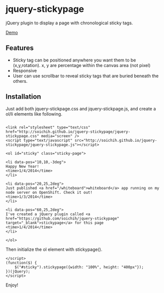 jquery-stickypage
=================

jQuery plugin to display a page with chronological sticky tags.

[Demo](http://soichih.github.io/jquery-stickypage/)

## Features

* Sticky tag can be positioned anywhere you want them to be (x,y,rotation). x, y are percentage within the canvas area (not pixel)
* Responsive
* User can use scrollbar to reveal sticky tags that are buried beneath the others.

## Installation

Just add both jquery-stickpage.css and jquery-stickpage.js, and create a ol/li elements like following.

```

<link rel="stylesheet" type="text/css" href="http://soichih.github.io/jquery-stickypage/jquery-stickypage.css" media="screen" />
<script type="text/javascript" src="http://soichih.github.io/jquery-stickypage/jquery-stickypage.js"></script>

<ol id="sticky" class="sticky-page">

<li data-pos="10,10,-3deg">
Happy New Year!
<time>1/4/2014</time>
</li>

<li data-pos="20,25,2deg">
Just published <a href="/whiteboard">whiteboard</a> app running on my node server on OpenShift. Check it out!
<time>1/3/2014</time>
</li>

<li data-pos="60,25,2deg">
I've created a jQuery plugin called <a href="https://github.com/soichih/jquery-stickypage" target="_blank">stickypage</a> for this page
<time>1/4/2014</time>
</li>

</ol>
```

Then initialize the ol element with stickypage().

```
</script>
(function($) {
    $("#sticky").stickypage({width: "100%", height: "400px"});
})(jQuery);
</script>
```

Enjoy!


